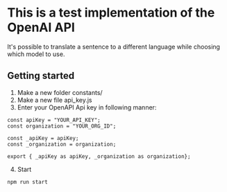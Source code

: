 # This is a test implementation of the OpenAI API

It's possible to translate a sentence to a different language while choosing which model to use.

## Getting started

1. Make a new folder constants/
2. Make a new file api_key.js
3. Enter your OpenAPI Api key in following manner:

```
const apiKey = "YOUR_API_KEY";
const organization = "YOUR_ORG_ID";

const _apiKey = apiKey;
const _organization = organization;

export { _apiKey as apiKey, _organization as organization};
```

4. Start
```
npm run start
```